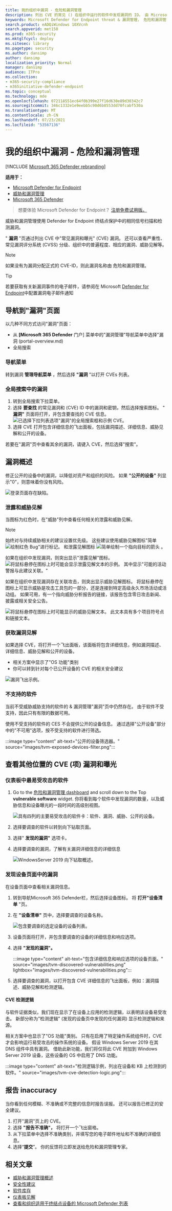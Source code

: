 ```yaml
---
title: 我的组织中漏洞 - 危险和漏洞管理
description: 列出 CVE 的常见 () 在组织中运行的软件中发现漏洞的 ID。 由 Microsoft Defender for Endpoint 危险和漏洞管理发现。
keywords: Microsoft Defender for Endpoint threat & 漏洞管理， 危险和漏洞管理， Microsoft Defender for Endpoint tvm vulnerabilites page， finding vulnerabilites through tvm， tvm vulnerability list， vulnerability details in tvm
search.product: eADQiWindows 10XVcnh
search.appverid: met150
ms.prod: m365-security
ms.mktglfcycl: deploy
ms.sitesec: library
ms.pagetype: security
ms.author: dansimp
author: dansimp
localization_priority: Normal
manager: dansimp
audience: ITPro
ms.collection:
- m365-security-compliance
- m365initiative-defender-endpoint
ms.topic: conceptual
ms.technology: mde
ms.openlocfilehash: 072118551ec64f0b399e27f16d630e89d30342c7
ms.sourcegitcommit: 346c1332e1e9eebb5c90d6b8553dd70fcabf530a
ms.translationtype: MT
ms.contentlocale: zh-CN
ms.lasthandoff: 07/23/2021
ms.locfileid: "53567136"
---
```

# <a name="vulnerabilities-in-my-organization---threat-and-vulnerability-management"></a>我的组织中漏洞 - 危险和漏洞管理

[!INCLUDE [Microsoft 365 Defender rebranding](../../includes/microsoft-defender.md)]

**适用于：**
- [Microsoft Defender for Endpoint](https://go.microsoft.com/fwlink/?linkid=2154037)
- [威胁和漏洞管理](next-gen-threat-and-vuln-mgt.md)
- [Microsoft 365 Defender](https://go.microsoft.com/fwlink/?linkid=2118804)

>想要体验 Microsoft Defender for Endpoint？ [注册免费试用版。](https://www.microsoft.com/microsoft-365/windows/microsoft-defender-atp?ocid=docs-wdatp-portaloverview-abovefoldlink)

威胁和漏洞管理使用 Defender for Endpoint 终结点保护中的相同信号扫描和检测漏洞。

" **漏洞** "页通过列出 CVE 中"常见漏洞和曝光" (CVE) 漏洞。 还可以查看严重性、常见漏洞评分系统 (CVSS) 分级、组织中的普遍程度、相应的漏洞、威胁见解等。

>[!NOTE]
>如果没有为漏洞分配正式的 CVE-ID，则此漏洞名称由 危险和漏洞管理。

>[!TIP]
>若要获取有关新漏洞事件的电子邮件，请参阅在 Microsoft [Defender for Endpoint](configure-vulnerability-email-notifications.md)中配置漏洞电子邮件通知

## <a name="navigate-to-the-weaknesses-page"></a>导航到"漏洞"页面

以几种不同方式访问"漏洞"页面：

- 从 **[Microsoft 365 Defender** 门户] 菜单中的"漏洞管理"导航菜单中选择"漏洞 (portal-overview.md) 
- 全局搜索

### <a name="navigation-menu"></a>导航菜单

转到漏洞 **管理导航菜单** ，然后选择 **"漏洞** "以打开 CVEs 列表。

### <a name="vulnerabilities-in-global-search"></a>全局搜索中的漏洞

1. 转到全局搜索下拉菜单。
2. 选择 **要查找** 的常见漏洞和 (CVE) ID 中的漏洞和密钥，然后选择搜索图标。 " **漏洞"** 页面将打开，并包含要查找的 CVE 信息。
![已选择下拉列表选项"漏洞"的全局搜索框和示例 CVE。](images/tvm-vuln-globalsearch.png)
3. 选择 CVE 打开包含详细信息的飞出面板，包括漏洞描述、详细信息、威胁见解和公开的设备。

若要在"漏洞"页中查看其余的漏洞，请键入 CVE，然后选择"搜索"。

## <a name="weaknesses-overview"></a>漏洞概述

修正公开的设备中的漏洞，以降低对资产和组织的风险。 如果 **"公开的设备"** 列显示"0"，则意味着你没有风险。

![登录页面存在缺陷。](images/tvm-weaknesses-overview.png)

### <a name="breach-and-threat-insights"></a>泄露和威胁见解

当图标为红色时，在"威胁"列中查看任何相关的泄露和威胁见解。

 >[!NOTE]
 > 始终对与持续威胁相关的建议设置优先级。 这些建议使用威胁见解图标"简单 ![ 绘制红色 Bug"进行标记。](images/tvm_bug_icon.png) 和泄露见解图标 ![ 简单绘制一个指向目标的箭头 ](images/tvm_alert_icon.png) 。  

如果在组织中发现漏洞，则突出显示"泄露见解"图标。
![将鼠标悬停在图标上时可能会显示泄露见解文本的示例。 其中显示"可能的活动警报与此建议关联。"](images/tvm-breach-insights.png)

如果在组织中发现漏洞存在关联攻击，则突出显示威胁见解图标。 将鼠标悬停在图标上可显示威胁是攻击工具包的一部分，还是连接到特定高级永久市场活动或活动组。 如果可用，有一个指向威胁分析报告的链接，该报告包含零日攻击新闻、披露或相关安全公告。  

![将鼠标悬停在图标上时可能显示的威胁见解文本。 此文本具有多个项目符号点和链接文本。](images/tvm-threat-insights.png)

### <a name="gain-vulnerability-insights"></a>获取漏洞见解

如果选择 CVE，将打开一个飞出面板，该面板将包含详细信息，例如漏洞描述、详细信息、威胁见解和公开的设备。

- 相关方案中显示了"OS 功能"类别
- 你可以转到针对每个已公开设备的 CVE 的相关安全建议

 ![漏洞飞出示例。](images/tvm-weakness-flyout400.png)

### <a name="software-that-isnt-supported"></a>不支持的软件

当前不受威胁威胁支持的软件的 & 漏洞管理"漏洞"页中仍然存在。 由于软件不受支持，因此只有有限的数据可用。

使用不受支持的软件的 CES 不会提供公开的设备信息。 通过选择"公开设备"部分中的"不可用"选项，按不受支持的软件进行筛选。

:::image type="content" alt-text="公开的设备筛选器。" source="images/tvm-exposed-devices-filter.png":::

## <a name="view-common-vulnerabilities-and-exposures-cve-entries-in-other-places"></a>查看其他位置的 CVE (项) 漏洞和曝光

### <a name="top-vulnerable-software-in-the-dashboard"></a>仪表板中最易受攻击的软件

1. Go to the [危险和漏洞管理 dashboard](tvm-dashboard-insights.md) and scroll down to the Top **vulnerable software** widget. 你将看到每个软件中发现漏洞的数量，以及威胁信息和设备曝光的一段时间的高级别视图。

    ![具有四列的主要易受攻击的软件卡：软件、漏洞、威胁、公开的设备。](images/tvm-top-vulnerable-software500.png)

2. 选择要调查的软件以转到向下钻取页面。

3. 选择" **发现的漏洞"** 选项卡。

4. 选择要调查的漏洞，了解有关漏洞详细信息的详细信息

    ![WindowsServer 2019 向下钻取概述。](images/windows-server-drilldown.png)

### <a name="discover-vulnerabilities-in-the-device-page"></a>发现设备页面中的漏洞

在设备页面中查看相关漏洞信息。

1. 转到导航Microsoft 365 Defender栏，然后选择设备图标。 将 **打开"设备清单** "页。

2. 在 **"设备清单"** 页中，选择要调查的设备名称。

    ![包含要调查的选定设备的设备列表。](images/tvm_machinetoinvestigate.png)

3. 设备页面将打开，并包含要调查的设备的详细信息和响应选项。

4. 选择 **"发现的漏洞"。**

   :::image type="content" alt-text="包含详细信息和响应选项的设备页面。" source="images/tvm-discovered-vulnerabilities.png" lightbox="images/tvm-discovered-vulnerabilities.png":::

5. 选择要调查的漏洞，以打开包含 CVE 详细信息的飞出面板，例如：漏洞描述、威胁见解和检测逻辑。

#### <a name="cve-detection-logic"></a>CVE 检测逻辑

与软件证据类似，我们现在显示了在设备上应用的检测逻辑，以表明该设备易受攻击。 新部分称为"检测逻辑" (发现的设备页中发现的任何漏洞) 显示检测逻辑和来源。

相关方案中也显示了"OS 功能"类别。 只有在启用了特定操作系统组件时，CVE 才会影响运行易受攻击的操作系统的设备。 假设 Windows Server 2019 在其 DNS 组件中具有漏洞。 借助此新功能，我们将仅将此 CVE 附加到 Windows Server 2019 设备，这些设备的 OS 中启用了 DNS 功能。

:::image type="content" alt-text="检测逻辑示例，列出在设备和 KB 上检测到的软件。" source="images/tvm-cve-detection-logic.png":::

## <a name="report-inaccuracy"></a>报告 inaccuracy

当你看到任何模糊、不准确或不完整的信息时报告误报。 还可以报告已修正的安全建议。

1. 打开"漏洞"页上的 CVE。
2. 选择 **"报告不准确"，** 将打开一个飞出窗格。
3. 从下拉菜单中选择不准确类别，并填写您的电子邮件地址和不准确的详细信息。
4. 选择“**提交**”。 你的反馈将立即发送给危险和漏洞管理专家。

## <a name="related-articles"></a>相关文章

- [威胁和漏洞管理概述](next-gen-threat-and-vuln-mgt.md)
- [安全性建议](tvm-security-recommendation.md)
- [软件库存](tvm-software-inventory.md)
- [仪表板见解](tvm-dashboard-insights.md)
- [查看和组织适用于终结点设备的 Microsoft Defender 列表](machines-view-overview.md)
